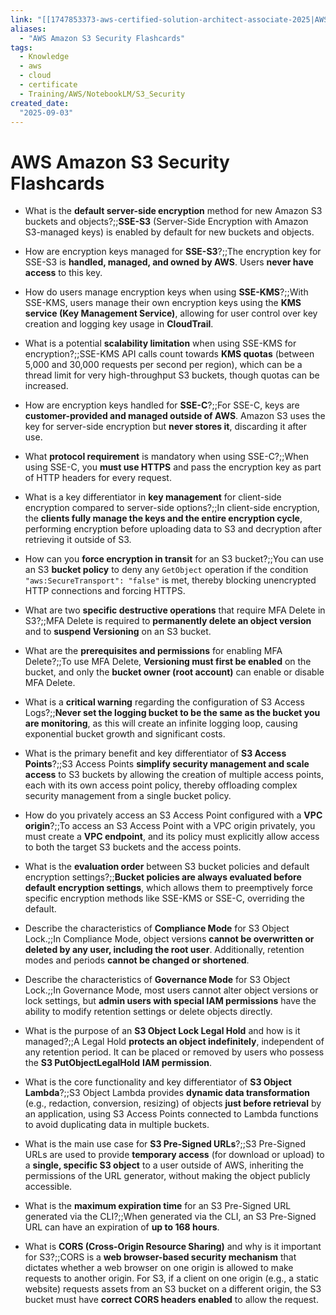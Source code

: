 ```yaml
---
link: "[[1747853373-aws-certified-solution-architect-associate-2025|AWS Certified Solution Architect Associate 2025]]"
aliases: 
  - "AWS Amazon S3 Security Flashcards"
tags:
  - Knowledge
  - aws
  - cloud
  - certificate
  - Training/AWS/NotebookLM/S3_Security
created_date:
  "2025-09-03"
---
```

# AWS Amazon S3 Security Flashcards
- What is the **default server-side encryption** method for new Amazon S3 buckets and objects?;;**SSE-S3** (Server-Side Encryption with Amazon S3-managed keys) is enabled by default for new buckets and objects.
<!--SR:!2025-09-21,12,270-->
- How are encryption keys managed for **SSE-S3**?;;The encryption key for SSE-S3 is **handled, managed, and owned by AWS**. Users **never have access** to this key.
<!--SR:!2025-09-25,16,290-->
- How do users manage encryption keys when using **SSE-KMS**?;;With SSE-KMS, users manage their own encryption keys using the **KMS service (Key Management Service)**, allowing for user control over key creation and logging key usage in **CloudTrail**.
<!--SR:!2025-09-17,7,250-->
- What is a potential **scalability limitation** when using SSE-KMS for encryption?;;SSE-KMS API calls count towards **KMS quotas** (between 5,000 and 30,000 requests per second per region), which can be a thread limit for very high-throughput S3 buckets, though quotas can be increased.
<!--SR:!2025-09-14,2,235-->
- How are encryption keys handled for **SSE-C**?;;For SSE-C, keys are **customer-provided and managed outside of AWS**. Amazon S3 uses the key for server-side encryption but **never stores it**, discarding it after use.
<!--SR:!2025-09-15,3,250-->
- What **protocol requirement** is mandatory when using SSE-C?;;When using SSE-C, you **must use HTTPS** and pass the encryption key as part of HTTP headers for every request.
<!--SR:!2025-09-23,14,290-->
- What is a key differentiator in **key management** for client-side encryption compared to server-side options?;;In client-side encryption, the **clients fully manage the keys and the entire encryption cycle**, performing encryption before uploading data to S3 and decryption after retrieving it outside of S3.
<!--SR:!2025-09-25,16,290-->
- How can you **force encryption in transit** for an S3 bucket?;;You can use an S3 **bucket policy** to deny any `GetObject` operation if the condition `"aws:SecureTransport": "false"` is met, thereby blocking unencrypted HTTP connections and forcing HTTPS.
<!--SR:!2025-09-22,10,250-->
- What are two **specific destructive operations** that require MFA Delete in S3?;;MFA Delete is required to **permanently delete an object version** and to **suspend Versioning** on an S3 bucket.
<!--SR:!2025-09-18,9,250-->
- What are the **prerequisites and permissions** for enabling MFA Delete?;;To use MFA Delete, **Versioning must first be enabled** on the bucket, and only the **bucket owner (root account)** can enable or disable MFA Delete.
<!--SR:!2025-09-16,7,250-->
- What is a **critical warning** regarding the configuration of S3 Access Logs?;;**Never set the logging bucket to be the same as the bucket you are monitoring**, as this will create an infinite logging loop, causing exponential bucket growth and significant costs.
<!--SR:!2025-09-23,11,250-->
- What is the primary benefit and key differentiator of **S3 Access Points**?;;S3 Access Points **simplify security management and scale access** to S3 buckets by allowing the creation of multiple access points, each with its own access point policy, thereby offloading complex security management from a single bucket policy.
<!--SR:!2025-09-16,7,250-->
- How do you privately access an S3 Access Point configured with a **VPC origin**?;;To access an S3 Access Point with a VPC origin privately, you must create a **VPC endpoint**, and its policy must explicitly allow access to both the target S3 buckets and the access points.
<!--SR:!2025-09-15,3,210-->
- What is the **evaluation order** between S3 bucket policies and default encryption settings?;;**Bucket policies are always evaluated before default encryption settings**, which allows them to preemptively force specific encryption methods like SSE-KMS or SSE-C, overriding the default.
<!--SR:!2025-09-20,11,270-->
- Describe the characteristics of **Compliance Mode** for S3 Object Lock.;;In Compliance Mode, object versions **cannot be overwritten or deleted by any user, including the root user**. Additionally, retention modes and periods **cannot be changed or shortened**.
<!--SR:!2025-09-14,5,230-->
- Describe the characteristics of **Governance Mode** for S3 Object Lock.;;In Governance Mode, most users cannot alter object versions or lock settings, but **admin users with special IAM permissions** have the ability to modify retention settings or delete objects directly.
<!--SR:!2025-09-15,4,210-->
- What is the purpose of an **S3 Object Lock Legal Hold** and how is it managed?;;A Legal Hold **protects an object indefinitely**, independent of any retention period. It can be placed or removed by users who possess the **S3 PutObjectLegalHold** **IAM permission**.
<!--SR:!2025-09-21,12,270-->
- What is the core functionality and key differentiator of **S3 Object Lambda**?;;S3 Object Lambda provides **dynamic data transformation** (e.g., redaction, conversion, resizing) of objects **just before retrieval** by an application, using S3 Access Points connected to Lambda functions to avoid duplicating data in multiple buckets.
<!--SR:!2025-09-24,15,290-->
- What is the main use case for **S3 Pre-Signed URLs**?;;S3 Pre-Signed URLs are used to provide **temporary access** (for download or upload) to a **single, specific S3 object** to a user outside of AWS, inheriting the permissions of the URL generator, without making the object publicly accessible.
<!--SR:!2025-09-24,15,290-->
- What is the **maximum expiration time** for an S3 Pre-Signed URL generated via the CLI?;;When generated via the CLI, an S3 Pre-Signed URL can have an expiration of **up to 168 hours**.
<!--SR:!2025-09-21,12,270-->
- What is **CORS (Cross-Origin Resource Sharing)** and why is it important for S3?;;CORS is a **web browser-based security mechanism** that dictates whether a web browser on one origin is allowed to make requests to another origin. For S3, if a client on one origin (e.g., a static website) requests assets from an S3 bucket on a different origin, the S3 bucket must have **correct CORS headers enabled** to allow the request.
<!--SR:!2025-09-21,12,270-->









